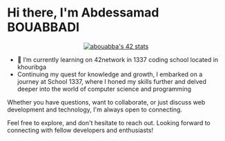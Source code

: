 # Hi there, I'm Abdessamad BOUABBADI 

<div align="center">
  <a href="(https://github.com/oakoudad/badge42">
    <img src="https://badge.mediaplus.ma/greenbinary/abouabba" alt="abouabba's 42 stats">
  </a>
</div>

- 🌱 I’m currently learning on 42network in 1337 coding school located in khouribga
- Continuing my quest for knowledge and growth, I embarked on a journey at School 1337, where I honed my skills further and delved deeper into the world of computer science and programming

Whether you have questions, want to collaborate, or just discuss web development and technology, I'm always open to connecting.

Feel free to explore, and don't hesitate to reach out. Looking forward to connecting with fellow developers and enthusiasts!
